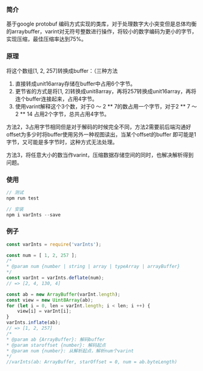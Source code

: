 ### 简介
基于google protobuf 编码方式实现的类库，对于处理数字大小突变但是总体均衡的arraybuffer，varint对无符号整数进行操作，将较小的数字编码为更小的字节，实现压缩，最佳压缩率达到75%。

### 原理
将这个数组[1, 2, 257]转换成buffer：（三种方法
1. 直接转成unit16array存储在buffer中占用6个字节。
2. 更节省的方式是将[1, 2]转换成unit8array，再将257转换成unit16array，再将连个buffer连接起来，占用4字节。
3. 使用varint解释这个3个数，对于0 ～ 2 ** 7的数占用一个字节，对于2 ** 7 ～ 2 ** 14 占用2个字节，总共占用4字节。

方法2，3占用字节相同但是对于解码的时候完全不同，方法2需要前后端沟通好offset为多少时将buffer使用另外一种视图读出，当某个offset的buffer 即可能是1字节，又可能是多字节时，这种方式无法处理。

方法3，将任意大小的数当作varint，压缩数据存储空间的同时，也解决解析得到问题。

### 使用
```js
// 测试
npm run test

// 安装
npm i varInts --save
```

### 例子
```js
const varInts = require('varInts');

const num = [ 1, 2, 257 ];
/*
* @param num {number | string | array | typeArray | arrayBuffer}
*/
const varInt = varInts.deflate(num); 
// => [2, 4, 130, 4]

const ab = new ArrayBuffer(varInt.length);
const view = new Uint8Array(ab);
for (let i = 0, len = varInt.length; i < len; i ++) {
    view[i] = varInt[i];
}
varInts.inflate(ab);
// => [1, 2, 257]
/*
* @param ab {ArrayBuffer}: 解码buffer 
* @param staroffset {number}: 解码起点
* @param num {number}: 从解析起点，解析num个varint
*/
//varInts(ab: ArrayBuffer, starOffset = 0, num = ab.byteLength)
```
